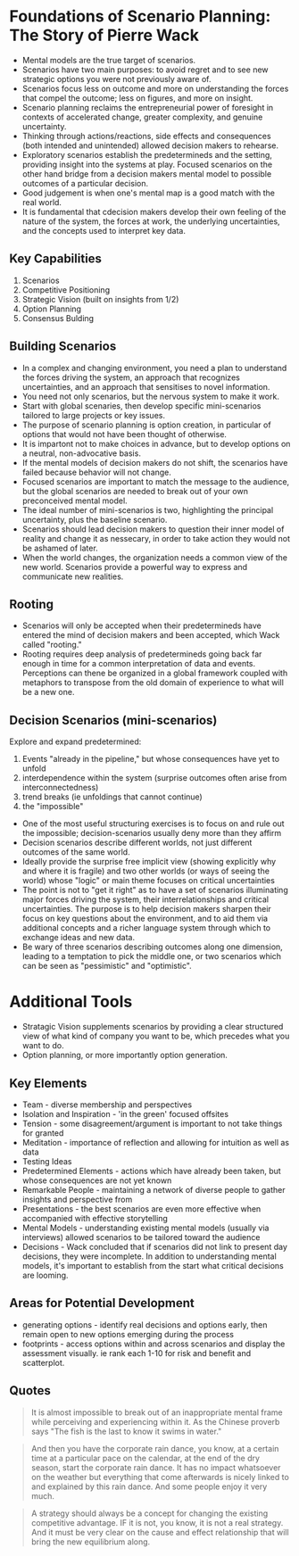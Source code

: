# Foundations of Scenario Planning: The Story of Pierre Wack

* Mental models are the true target of scenarios.
* Scenarios have two main purposes: to avoid regret and to see new strategic options you were not previously aware of.
* Scenarios focus less on outcome and more on understanding the forces that compel the outcome; less on figures, and more on insight.
* Scenario planning reclaims the entrepreneurial power of foresight in contexts of accelerated change, greater complexity, and genuine uncertainty.
* Thinking through actions/reactions, side effects and consequences (both intended and unintended) allowed decision makers to rehearse.
* Exploratory scenarios establish the predetermineds and the setting, providing insight into the systems at play. Focused scenarios on the other hand bridge from a decision makers mental model to possible outcomes of a particular decision.
* Good judgement is when one's mental map is a good match with the real world.
* It is fundamental that cdecision makers develop their own feeling of the nature of the system, the forces at work, the underlying uncertainties, and the concepts used to interpret key data.

## Key Capabilities

1. Scenarios
2. Competitive Positioning
3. Strategic Vision (built on insights from 1/2)
4. Option Planning
5. Consensus Bulding

## Building Scenarios

* In a complex and changing environment, you need a plan to understand the forces driving the system, an approach that recognizes uncertainties, and an approach that sensitises to novel information.
* You need not only scenarios, but the nervous system to make it work.
* Start with global scenaries, then develop specific mini-scenarios tailored to large projects or key issues.
* The purpose of scenario planning is option creation, in particular of options that would not have been thought of otherwise.
* It is impartont not to make choices in advance, but to develop options on a neutral, non-advocative basis.
* If the mental models of decision makers do not shift, the scenarios have failed because behavior will not change.
* Focused scenarios are important to match the message to the audience, but the global scenarios are needed to break out of your own preconceived mental model.
* The ideal number of mini-scenarios is two, highlighting the principal uncertainty, plus the baseline scenario.
* Scenarios should lead decision makers to question their inner model of reality and change it as nessecary, in order to take action they would not be ashamed of later.
* When the world changes, the organization needs a common view of the new world. Scenarios provide a powerful way to express and communicate new realities.

## Rooting

* Scenarios will only be accepted when their predetermineds have entered the mind of decision makers and been accepted, which Wack called "rooting."
* Rooting requires deep analysis of predetermineds going back far enough in time for a common interpretation of data and events. Perceptions can thene be organized in a global framework coupled with metaphors to transpose from the old domain of experience to what will be a new one.

## Decision Scenarios (mini-scenarios)

Explore and expand predetermined:

1. Events "already in the pipeline," but whose consequences have yet to unfold
2. interdependence within the system (surprise outcomes often arise from interconnectedness)
3. trend breaks (ie unfoldings that cannot continue)
4. the "impossible"

* One of the most useful structuring exercises is to focus on and rule out the impossible; decision-scenarios usually deny more than they affirm
* Decision scenarios describe different worlds, not just different outcomes of the same world.
* Ideally provide the surprise free implicit view (showing explicitly why and where it is fragile) and two other worlds (or ways of seeing the world) whose "logic" or main theme focuses on critical uncertainties
* The point is not to "get it right" as to have a set of scenarios illuminating major forces driving the system, their interrelationships and critical uncertainties. The purpose is to help decision makers sharpen their focus on key questions about the environment, and to aid them via additional concepts and a richer language system through which to exchange ideas and new data.
* Be wary of three scenarios describing outcomes along one dimension, leading to a temptation to pick the middle one, or two scenarios which can be seen as "pessimistic" and "optimistic".

# Additional Tools

* Stratagic Vision supplements scenarios by providing a clear structured view of what kind of company you want to be, which precedes what you want to do.
* Option planning, or more importantly option generation.

## Key Elements

* Team - diverse membership and perspectives
* Isolation and Inspiration - 'in the green' focused offsites
* Tension - some disagreement/argument is important to not take things for granted
* Meditation - importance of reflection and allowing for intuition as well as data
* Testing Ideas
* Predetermined Elements - actions which have already been taken, but whose consequences are not yet known
* Remarkable People - maintaining a network of diverse people to gather insights and perspective from
* Presentations - the best scenarios are even more effective when accompanied with effective storytelling
* Mental Models - understanding existing mental models (usually via interviews) allowed scenarios to be tailored toward the audience
* Decisions - Wack concluded that if scenarios did not link to present day decisions, they were incomplete. In addition to understanding mental models, it's important to establish from the start what critical decisions are looming.

## Areas for Potential Development

* generating options - identify real decisions and options early, then remain open to new options emerging during the process
* footprints - access options within and across scenarios and display the assessment visually. ie rank each 1-10 for risk and benefit and scatterplot.

## Quotes

> It is almost impossible to break out of an inappropriate mental frame while perceiving and experiencing within it. As the Chinese proverb says "The fish is the last to know it swims in water."

> And then you have the corporate rain dance, you know, at a certain time at a particular pace on the calendar, at the end of the dry season, start the corporate rain dance. It has no impact whatsoever on the weather but everything that come afterwards is nicely linked to and explained by this rain dance. And some people enjoy it very much.

> A strategy should always be a concept for changing the existing competitive advantage. IF it is not, you know, it is not a real strategy. And it must be very clear on the cause and effect relationship that will bring the new equilibrium along.

